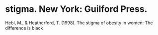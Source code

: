 # stigma. New York: Guilford Press.

Hebl, M., & Heatherford, T. (1998). The stigma of obesity in women: The difference is black